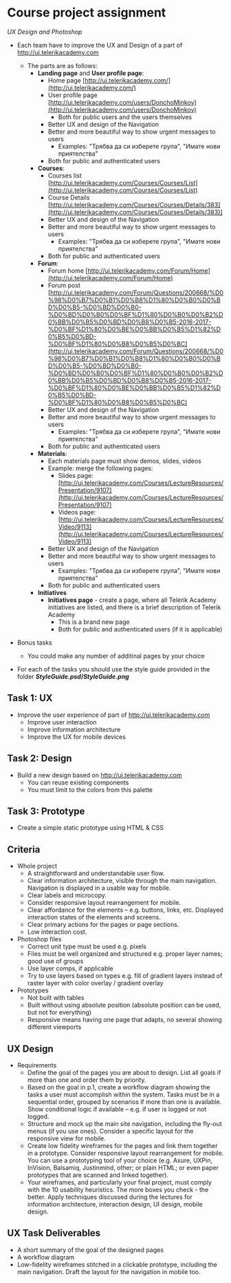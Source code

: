 # Course project assignment
_UX Design and Photoshop_

- Each team have to improve the UX and Design of a part of http://ui.telerikacademy.com
  - The parts are as follows:
    - **Landing page** and **User profile page**:
      - Home page [http://ui.telerikacademy.com/](http://ui.telerikacademy.com/)
      - User profile page [http://ui.telerikacademy.com/users/DonchoMinkov](http://ui.telerikacademy.com/users/DonchoMinkov)
        - Both for public users and the users themselves
      - Better UX and design of the Navigation
      - Better and more beautiful way to show urgent messages to users
        - Examples: "Трябва да си изберете група", "Имате нови приятелства"
      - Both for public and authenticated users
    - **Courses**:
      - Courses list [http://ui.telerikacademy.com/Courses/Courses/List](http://ui.telerikacademy.com/Courses/Courses/List)
      - Course Details [http://ui.telerikacademy.com/Courses/Courses/Details/383](http://ui.telerikacademy.com/Courses/Courses/Details/383)]
      - Better UX and design of the Navigation
      - Better and more beautiful way to show urgent messages to users
        - Examples: "Трябва да си изберете група", "Имате нови приятелства"
      - Both for public and authenticated users
    - **Forum**:
      - Forum home [http://ui.telerikacademy.com/Forum/Home](http://ui.telerikacademy.com/Forum/Home)
      - Forum post [http://ui.telerikacademy.com/Forum/Questions/200668/%D0%98%D0%B7%D0%B1%D0%B8%D1%80%D0%B0%D0%BD%D0%B5-%D0%BD%D0%B0-%D0%BD%D0%B0%D0%BF%D1%80%D0%B0%D0%B2%D0%BB%D0%B5%D0%BD%D0%B8%D0%B5-2016-2017-%D0%BF%D1%80%D0%BE%D0%BB%D0%B5%D1%82%D0%B5%D0%BD-%D0%BF%D1%80%D0%B8%D0%B5%D0%BC](http://ui.telerikacademy.com/Forum/Questions/200668/%D0%98%D0%B7%D0%B1%D0%B8%D1%80%D0%B0%D0%BD%D0%B5-%D0%BD%D0%B0-%D0%BD%D0%B0%D0%BF%D1%80%D0%B0%D0%B2%D0%BB%D0%B5%D0%BD%D0%B8%D0%B5-2016-2017-%D0%BF%D1%80%D0%BE%D0%BB%D0%B5%D1%82%D0%B5%D0%BD-%D0%BF%D1%80%D0%B8%D0%B5%D0%BC)
      - Better UX and design of the Navigation
      - Better and more beautiful way to show urgent messages to users
        - Examples: "Трябва да си изберете група", "Имате нови приятелства"
      - Both for public and authenticated users
    - **Materials**:
      - Each materials page must show demos, slides, videos
      - Example: merge the following pages:     
        - Slides page: [http://ui.telerikacademy.com/Courses/LectureResources/Presentation/9107](http://ui.telerikacademy.com/Courses/LectureResources/Presentation/9107)
        - Videos page: [http://ui.telerikacademy.com/Courses/LectureResources/Video/9113](http://ui.telerikacademy.com/Courses/LectureResources/Video/9113)
      - Better UX and design of the Navigation
      - Better and more beautiful way to show urgent messages to users
        - Examples: "Трябва да си изберете група", "Имате нови приятелства"
      - Both for public and authenticated users
    - **Initiatives**
      - **Initiatives page** - create a page, where all Telerik Academy initiatives are listed, and there is a brief description of Telerik Academy
        - This is a brand new page
        - Both for public and authenticated users (if it is applicable)

- Bonus tasks
  - You could make any number of additinal pages by your choice

- For each of the tasks you should use the style guide provided in the folder **_StyleGuide.psd_/_StyleGuide.png_**

##  Task 1: UX

- Improve the user experience of part of http://ui.telerikacademy.com
  - Improve user interaction
  - Improve information architecture
  - Improve the UX for mobile devices

##  Task 2: Design

- Build a new design based on http://ui.telerikacademy.com
  - You can reuse existing components
  - You must limit to the colors from this palette

##  Task 3: Prototype

- Create a simple static prototype using HTML & CSS

## Criteria
- Whole project
  - A straightforward and understandable user flow. 
  - Clear information architecture, visible through the main navigation. Navigation is displayed in a usable way for mobile. 
  - Clear labels and microcopy.  
  - Consider responsive layout rearrangement for mobile. 
  - Clear affordance for the elements  – e.g. buttons, links, etc. Displayed interaction states of the elements and screens. 
  - Clear primary actions for the pages or page sections. 
  - Low interaction cost. 
- Photoshop files
  - Correct unit type must be used e.g. pixels
  - Files must be well organized and structured e.g. proper layer names; good use of groups
  - Use layer comps, if applicable
  - Try to use layers based on types e.g. fill of gradient layers instead of raster layer with color overlay / gradient overlay
- Prototypes
  - Not built with tables
  - Built without using absolute position (absolute position can be used, but not for everything)
  - Responsive means having one page that adapts, no several showing different viewports

## UX Design
- Requirements 
  - Define the goal of the pages you are about to design. List all goals if more than one and order them by priority. 
  - Based on the goal in p.1, create a workflow diagram showing the tasks a user must accomplish within the system. Tasks must be in a sequential order, grouped by scenarios if more than one is available. Show conditional logic if available – e.g. if user is logged or not logged.  
  - Structure and mock up the main site navigation, including the fly-out menus (if you use ones). Consider a specific layout for the responsive view for mobile. 
  - Create low fidelity wireframes for the pages and link them together in a prototype.  Consider responsive layout rearrangement for mobile. You can use a prototyping tool of your choice (e.g. Axure, UXPin, InVision, Balsamiq, Justinmind, other; or plain HTML; or even paper prototypes that are scanned and linked together). 
  - Your wireframes, and particularly your final project, must comply with the 10 usability heuristics. The more boxes you check - the better.  Apply techniques discussed during the lectures for information architecture, interaction design, UI design, mobile design. 
 
## UX Task Deliverables 
  - A short summary of the goal of the designed pages 
  - A workflow diagram 
  - Low-fidelity wireframes stitched in a clickable prototype, including the main navigation. Draft the layout for the navigation in mobile too. 